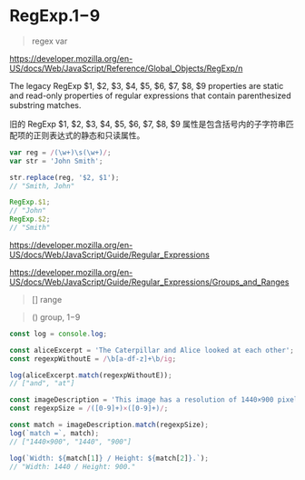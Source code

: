# RegExp.$1-$9

> regex var

https://developer.mozilla.org/en-US/docs/Web/JavaScript/Reference/Global_Objects/RegExp/n

The legacy RegExp $1, $2, $3, $4, $5, $6, $7, $8, $9 properties are static and read-only properties of regular expressions that contain parenthesized substring matches.

旧的 RegExp $1, $2, $3, $4, $5, $6, $7, $8, $9 属性是包含括号内的子字符串匹配项的正则表达式的静态和只读属性。


```js
var reg = /(\w+)\s(\w+)/;
var str = 'John Smith';

str.replace(reg, '$2, $1');
// "Smith, John"

RegExp.$1;
// "John"
RegExp.$2;
// "Smith"

```

https://developer.mozilla.org/en-US/docs/Web/JavaScript/Guide/Regular_Expressions

https://developer.mozilla.org/en-US/docs/Web/JavaScript/Guide/Regular_Expressions/Groups_and_Ranges


> [] range

> () group, $1-$9

```js
const log = console.log;

const aliceExcerpt = 'The Caterpillar and Alice looked at each other';
const regexpWithoutE = /\b[a-df-z]+\b/ig;

log(aliceExcerpt.match(regexpWithoutE));
// ["and", "at"]

const imageDescription = 'This image has a resolution of 1440×900 pixels.';
const regexpSize = /([0-9]+)×([0-9]+)/;

const match = imageDescription.match(regexpSize);
log(`match =`, match);
// ["1440×900", "1440", "900"]

log(`Width: ${match[1]} / Height: ${match[2]}.`);
// "Width: 1440 / Height: 900."

```
